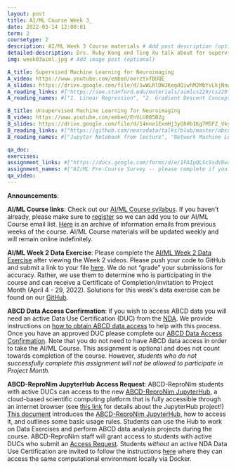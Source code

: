 ```yaml
---
layout: post
title: AI/ML Course Week 3_
date: 2022-03-14 12:00:01
term: 2
coursetype: 2
description: AI/ML Week 3 Course materials # Add post description (optional)
detailed-description: Drs. Ruby Kong and Ting Xu talk about for supervised and unsupervised machine learning for neuroimaging.
img: week03aiml.jpg # Add image post (optional)

A_title: Supervised Machine Learning for Neuroimaging
A_video: https://www.youtube.com/embed/oerzYxfBUQE
A_slides: https://drive.google.com/file/d/1wWLRlDWJKegdQiwhM2MbYvLkjNnwKiTv/view?usp=sharing
A_reading_links: #["https://see.stanford.edu/materials/aimlcs229/cs229-notes1.pdf", "https://ruder.io/optimizing-gradient-descent/", "https://cs229.stanford.edu/notes-spring2019/Gradient_Descent_Viz.pdf", "https://www.youtube.com/watch?v=gNhogKJ_q7U", "https://alliance.seas.upenn.edu/~cis520/wiki/index.php?n=Lectures.DecisionTrees"]
A_reading_names: #["1. Linear Regression", "2. Gradient Descent Concepts", "3. Gradient Descent Coding", "4. Logistic Regression", "5. Decision Trees"]

B_title: Unsupervised Machine Learning for Neuroimaging
B_video: https://www.youtube.com/embed/EnVLU0B5B2g
B_slides: https://drive.google.com/file/d/14nne1ExmHj3yGhHb1Kg7MSFZ_Vky3Rk9/view?usp=sharing
B_reading_links: #["https://github.com/neurodata/talks/blob/master/abcd_unsupmethods_eb.ipynb", "https://docs.neurodata.io/graph-stats-book/foundations/ch2/get-the-data.html", "https://docs.neurodata.io/graph-stats-book/representations/ch4/ch4.html", "https://docs.neurodata.io/graph-stats-book/representations/ch5/single-network-models_SBM.html", "https://docs.neurodata.io/graph-stats-book/representations/ch5/single-network-models_RDPG.html", "https://docs.neurodata.io/graph-stats-book/representations/ch6/estimating-parameters_mle.html", "https://docs.neurodata.io/graph-stats-book/representations/ch6/estimating-parameters_spectral.html"]
B_reading_names: #["Jupyter Notebook from lecture", "Network Machine Learning Book 2.2.1: Installation Requirements", "Network Machine Learning Book Chapter 4: Network-valued data", "Network Machine Learning Book Chapter 5.3: Stochastic Block Models (SBMs)", "Network Machine Learning Book Chapter 5.4: Random Dot Product Graphs (RDPGs)", "Network Machine Learning Book Chapter 6.1: Estimation in SBMs", "Network Machine Learning Book Chapter 6.4: Estimation in RDPGs"]

qa_doc:
exercises:
assignment_links: #["https://docs.google.com/forms/d/e/1FAIpQLScSsdV8wxkL3Mxn_vVafizWRb3Y6iUfLJYXdK8fW31JmumYWg/viewform?usp=sf_link", "https://github.com/ABCD-ReproNim/exercises-ML/blob/main/week_2/Week2%20Problems.ipynb",  "https://docs.google.com/forms/d/e/1FAIpQLSe01TSY4uHTRrMg01WXJH9sYG1CyuqucXlD21JwGXSvjffjTQ/viewform?usp=sf_link"]
assignment_names: #["AI/ML Pre-Course Survey -- please complete if you are new to the course!", "AI/ML Week 2 Data Exercise (Jupyter notebook version)", "AI/ML Week 2 Data Exercise Submission Form"]
qa_video:
---
```


**Announcements**:

**AI/ML Course links**: Check out our [AI/ML Course syllabus](https://docs.google.com/document/d/15wiXicwJ9vKgmlaJGYoc72YrYMrPbS8F81BOtmN9vbw/edit?usp=sharing). If you haven't already, please make sure to [register](https://bit.ly/ABCD-ReproNim-Register) so we can add you to our AI/ML Course email list. [Here](https://us17.campaign-archive.com/home/?u=ae1754f263f423a3c0cc04237&id=623d5b6f3c) is an archive of information emails from previous weeks of the course. AI/ML Course materials will be updated weekly and will remain online indefinitely.

**AI/ML Week 2 Data Exercise**: Please complete the [AI/ML Week 2 Data Exercise](https://github.com/ABCD-ReproNim/exercises-ML/blob/main/week_2/Week2%20Problems.ipynb) after viewing the Week 2 videos. Please push your code to GitHub and submit a link to your file [here](https://docs.google.com/forms/d/e/1FAIpQLSe01TSY4uHTRrMg01WXJH9sYG1CyuqucXlD21JwGXSvjffjTQ/viewform?usp=sf_link). We do not “grade” your submissions for accuracy. Rather, we use them to determine who is participating in the course and can receive a Certificate of Completion/invitation to Project Month (April 4 - 29, 2022). Solutions for this week's data exercise can be found on our [GitHub](https://github.com/ABCD-ReproNim/exercises-ML/blob/main/week_2/Week2%20Solutions.ipynb).

**ABCD Data Access Confirmation**: If you wish to access ABCD data you will need an active Data Use Certification (DUC) from the [NDA](https://nda.nih.gov/). We provide instructions on [how to obtain ABCD data access](https://docs.google.com/document/d/18hsT2x15bypuXFcfMQb9Ck_YEB7VvY2j4w5hwbV78A4/edit?usp=sharing) to help with this process. Once you have an approved DUC please complete our [ABCD Data Access Confirmation](https://docs.google.com/forms/d/e/1FAIpQLSdZbXLB2HdciB88YN3JIXg6OdUN2dq1KnLTolIcos2Tu6FazA/viewform?usp=sf_link). Note that you do not need to have ABCD data access in order to take the AI/ML Course. This assignment is optional and does not count towards completion of the course. However, *students who do not successfully complete this assignment will not be allowed to participate in Project Month.*

**ABCD-ReproNim JupyterHub Access Request**: ABCD-ReproNim students with active DUCs can access to the new [ABCD-ReproNim JupyterHub](https://abcd.repronim.org/), a cloud-based scientific computing platform that is fully accessible through an internet browser (see [this link](https://jupyter.org/hub) for details about the JupyterHub project!) [This document](https://docs.google.com/document/d/1kXvK2c_N9TkIAYn21WfzlCPtJvxhjW13Ftf0DwnAnlg/edit?usp=sharing) introduces the [ABCD-ReproNim JupyterHub](https://abcd.repronim.org/), how to access it, and outlines some basic usage rules. Students can use the Hub to work on Data Exercises and perform ABCD data analysis projects during the course. ABCD-ReproNim staff will grant access to students with active DUCs who submit an [Access Request](https://docs.google.com/forms/d/e/1FAIpQLSefrxRzdjFak_BoxTL5bE-TnsJdg9KbGvFdOwuW7zliZ96z7g/viewform?usp=sf_link). Students *without* an active NDA Data Use Certification are invited to follow the instructions [here](https://neurostars.org/t/using-abcd-repronim-jupyterhub-container-locally-via-docker) where they can access the same computational environment locally via Docker.
